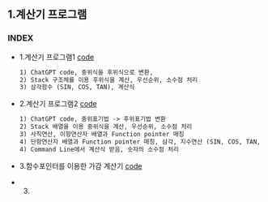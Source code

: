 ## 1.계산기 프로그램
### INDEX
* 1.계산기 프로그램1 [code](https://github.com/csbyun-data/C-Pro/edit/main/chap05/Calc/Calculation_formula.c)
    ```txt
  1) ChatGPT code, 중위식을 후위식으로 변환,
  2) Stack 구조체를 이용 후위식을 계산, 우선순위, 소수점 처리
  3) 삼각함수 (SIN, COS, TAN), 계산식
  ```
* 2.계산기 프로그램2 [code](https://github.com/csbyun-data/C-Pro/blob/main/chap05/Calc/Calculation_formula2.c)
  ```txt
  1) ChatGPT code, 중위표기법 -> 후위표기법 변환
  2) Stack 배열을 이용 중위식을 계산, 우선순위, 소수점 처리
  3) 사칙연산, 이항연산자 배열과 Function pointer 매칭
  4) 단항연산자 배열과 Function pointer 매칭, 삼각, 지수연산 (SIN, COS, TAN, EXP 함수)
  4) Command Line에서 계산식 받음, 숫자의 소수점 처리
  ```

* 3.함수포인터를 이용한 가감 계산기 [code](https://github.com/csbyun-data/C-Pro/blob/main/chap05/Calc/Calculation_formula3.c)
* 3. 
